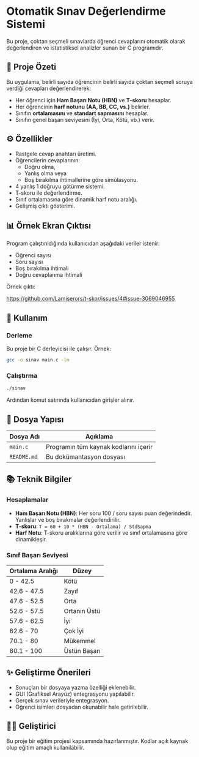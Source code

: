 # Otomatik Sınav Değerlendirme Sistemi

Bu proje, çoktan seçmeli sınavlarda öğrenci cevaplarını otomatik olarak değerlendiren ve istatistiksel analizler sunan bir C programıdır.

## 🧩 Proje Özeti

Bu uygulama, belirli sayıda öğrencinin belirli sayıda çoktan seçmeli soruya verdiği cevapları değerlendirerek:

- Her öğrenci için **Ham Başarı Notu (HBN)** ve **T-skoru** hesaplar.
- Her öğrencinin **harf notunu (AA, BB, CC, vs.)** belirler.
- Sınıfın **ortalamasını** ve **standart sapmasını** hesaplar.
- Sınıfın genel başarı seviyesini (İyi, Orta, Kötü, vb.) verir.

## ⚙️ Özellikler

- Rastgele cevap anahtarı üretimi.
- Öğrencilerin cevaplarının:
  - Doğru olma,
  - Yanlış olma veya
  - Boş bırakılma ihtimallerine göre simülasyonu.
- 4 yanlış 1 doğruyu götürme sistemi.
- T-skoru ile değerlendirme.
- Sınıf ortalamasına göre dinamik harf notu aralığı.
- Gelişmiş çıktı gösterimi.

## 📊 Örnek Ekran Çıktısı

Program çalıştırıldığında kullanıcıdan aşağıdaki veriler istenir:

- Öğrenci sayısı
- Soru sayısı
- Boş bırakılma ihtimali
- Doğru cevaplanma ihtimali

Örnek çıktı:

https://github.com/Lamiserors/t-skor/issues/4#issue-3069046955

## 📌 Kullanım

### Derleme

Bu proje bir C derleyicisi ile çalışır. Örnek:

```bash
gcc -o sinav main.c -lm
```

### Çalıştırma

```bash
./sinav
```

Ardından komut satırında kullanıcıdan girişler alınır.

## 📁 Dosya Yapısı

| Dosya Adı     | Açıklama                                 |
|---------------|------------------------------------------|
| `main.c`      | Programın tüm kaynak kodlarını içerir    |
| `README.md`   | Bu dokümantasyon dosyası                 |

## 📚 Teknik Bilgiler

### Hesaplamalar

- **Ham Başarı Notu (HBN)**: Her soru 100 / soru sayısı puan değerindedir. Yanlışlar ve boş bırakmalar değerlendirilir.
- **T-skoru**: `T = 60 + 10 * (HBN - Ortalama) / StdSapma`
- **Harf Notu**: T-skoru aralıklarına göre verilir ve sınıf ortalamasına göre dinamikleşir.

### Sınıf Başarı Seviyesi

| Ortalama Aralığı | Düzey         |
|------------------|---------------|
| 0 - 42.5         | Kötü          |
| 42.6 - 47.5      | Zayıf         |
| 47.6 - 52.5      | Orta          |
| 52.6 - 57.5      | Ortanın Üstü  |
| 57.6 - 62.5      | İyi           |
| 62.6 - 70        | Çok İyi       |
| 70.1 - 80        | Mükemmel      |
| 80.1 - 100       | Üstün Başarı  |

## ✨ Geliştirme Önerileri

- Sonuçları bir dosyaya yazma özelliği eklenebilir.
- GUI (Grafiksel Arayüz) entegrasyonu yapılabilir.
- Gerçek sınav verileriyle entegrasyon.
- Öğrenci isimleri dosyadan okunabilir hale getirilebilir.

## 🧑‍💻 Geliştirici

Bu proje bir eğitim projesi kapsamında hazırlanmıştır. Kodlar açık kaynak olup eğitim amaçlı kullanılabilir.
